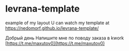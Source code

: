 # levrana-template
example of my layout
U can watch my template at
https://nedomorf.github.io/levrana-template/

Добрый день
Напишите мне по поводу заказа в kwork 
[https://t.me/maxutov0](https://t.me/maxutov0)
